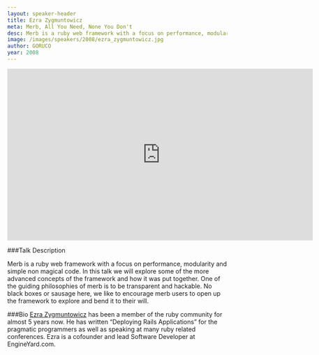 ```yaml
---
layout: speaker-header
title: Ezra Zygmuntowicz
meta: Merb, All You Need, None You Don't
desc: Merb is a ruby web framework with a focus on performance, modularity and simple non magical code. In this talk we will explore some of the more advanced concepts of the framework and how it was put together. 
image: /images/speakers/2008/ezra_zygmuntowicz.jpg
author: GORUCO
year: 2008
---
```


<iframe width="700" height="394" src="http://www.youtube.com/embed/BqjPOC_ckG4" frameborder="0" allowfullscreen></iframe>

###Talk Description

Merb is a ruby web framework with a focus on performance, modularity and simple non magical code. In this talk we will explore some of the more advanced concepts of the framework and how it was put together. One of the guiding philosophies of merb is to be transparent and hackable. No black boxes or sausage here, we like to encourage merb users to open up the framework to explore and bend it to their will.


###Bio
[Ezra Zygmuntowicz](http://brainspl.at) has been a member of the ruby community for almost 5 years now. He has written &#8220;Deploying Rails Applications&#8221; for the pragmatic programmers as well as speaking at many ruby related conferences. Ezra is a cofounder and lead Software Developer at EngineYard.com.
